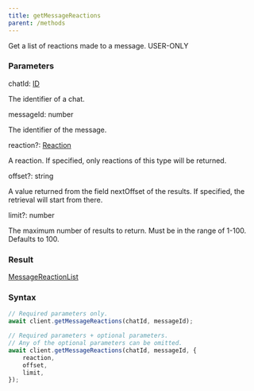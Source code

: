```yaml
---
title: getMessageReactions
parent: /methods
---
```


Get a list of reactions made to a message.<span class="select-none"> <span class="inline-flex w-fit items-center"><span class="w-fit bg-dbt px-1.5 rounded-md select-none text-fgt text-[10px]">USER-ONLY</span></span> </span>

### Parameters 

<div class="flex flex-col gap-3"><div><div class="font-mono" id="p_chatId" data-anchor><span class="font-bold">chatId</span><span class="opacity-50">:</span> <a href="/gh/types/id"  >ID</a></div><div class="pl-3"><div class="no-margin">

The identifier of a chat.

</div></div></div><div><div class="font-mono" id="p_messageId" data-anchor><span class="font-bold">messageId</span><span class="opacity-50">:</span> <span>number</span></div><div class="pl-3"><div class="no-margin">

The identifier of the message.

</div></div></div><div class="flex flex-col gap-3"><div><div class="flex gap-2"><div class="font-mono p" id="p_reaction" data-anchor><span class="font-bold">reaction</span><span class="opacity-50"><span title="Optional" class="cursor-help">?</span>:</span> <a href="/gh/types/reaction"  >Reaction</a></div></div><div class="pl-3"><div class="no-margin">

A reaction. If specified, only reactions of this type will be returned.

</div></div></div><div><div class="flex gap-2"><div class="font-mono p" id="p_offset" data-anchor><span class="font-bold">offset</span><span class="opacity-50"><span title="Optional" class="cursor-help">?</span>:</span> <span>string</span></div></div><div class="pl-3"><div class="no-margin">

A value returned from the field nextOffset of the results. If specified, the retrieval will start from there.

</div></div></div><div><div class="flex gap-2"><div class="font-mono p" id="p_limit" data-anchor><span class="font-bold">limit</span><span class="opacity-50"><span title="Optional" class="cursor-help">?</span>:</span> <span>number</span></div></div><div class="pl-3"><div class="no-margin">

The maximum number of results to return. Must be in the range of 1-100. Defaults to 100.

</div></div></div></div></div>

### Result 

<div class="font-mono"><a href="/gh/types/messagereactionlist"  >MessageReactionList</a></div>

### Syntax

```ts
// Required parameters only.
await client.getMessageReactions(chatId, messageId);

// Required parameters + optional parameters.
// Any of the optional parameters can be omitted.
await client.getMessageReactions(chatId, messageId, {
    reaction,
    offset,
    limit,
});
```



